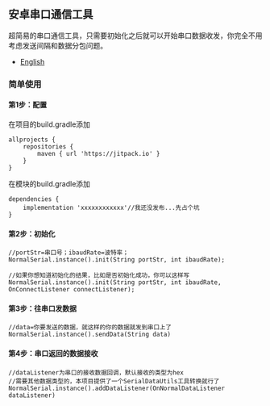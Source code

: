 ## 安卓串口通信工具
超简易的串口通信工具，只需要初始化之后就可以开始串口数据收发，你完全不用考虑发送间隔和数据分包问题。
- [English](https://github.com/Acccord/AndroidSerialPort/blob/master/README-en.md)

### 简单使用
#### 第1步：配置
在项目的build.gradle添加
```
allprojects {
    repositories {
        maven { url 'https://jitpack.io' }
    }
}
```
在模块的build.gradle添加
```
dependencies {
    implementation 'xxxxxxxxxxxx'//我还没发布...先占个坑
}
```

#### 第2步：初始化
```
//portStr=串口号；ibaudRate=波特率；
NormalSerial.instance().init(String portStr, int ibaudRate);

//如果你想知道初始化的结果，比如是否初始化成功，你可以这样写
NormalSerial.instance().init(String portStr, int ibaudRate, OnConnectListener connectListener);

```

#### 第3步：往串口发数据
```
//data=你要发送的数据，就这样的你的数据就发到串口上了
NormalSerial.instance().sendData(String data)

```

#### 第4步：串口返回的数据接收
```
//dataListener为串口的接收数据回调，默认接收的类型为hex
//需要其他数据类型的，本项目提供了一个SerialDataUtils工具转换就行了
NormalSerial.instance().addDataListener(OnNormalDataListener dataListener)
```